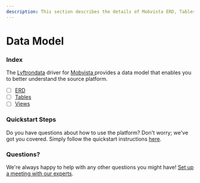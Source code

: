 ```yaml
---
description: This section describes the details of Mobvista ERD, Tables, and Views.
---
```


# Data Model

### Index

The  [Lyftrondata](https://www.lyftrondata.com/) driver for [Mobvista](https://www.lyftrondata.com/integration/mobvista/)[ ](https://www.lyftrondata.com/integration/mobvista/)provides a data model that enables you to better understand the source platform.

* [ ] [ERD](../../../marketing-analytics/mobvista/data-model/erd.md)
* [ ] [Tables](../../../marketing-analytics/mobvista/data-model/tables.md)
* [ ] [Views](../../../marketing-analytics/mobvista/data-model/views.md)

### Quickstart Steps

Do you have questions about how to use the platform? Don't worry; we've got you covered. Simply follow the quickstart instructions [here](../../../../quickstart-steps.md).

### Questions? <a href="#questions" id="questions"></a>

We're always happy to help with any other questions you might have! [Set up a meeting with our experts](https://www.lyftrondata.com/book-a-meeting/).

